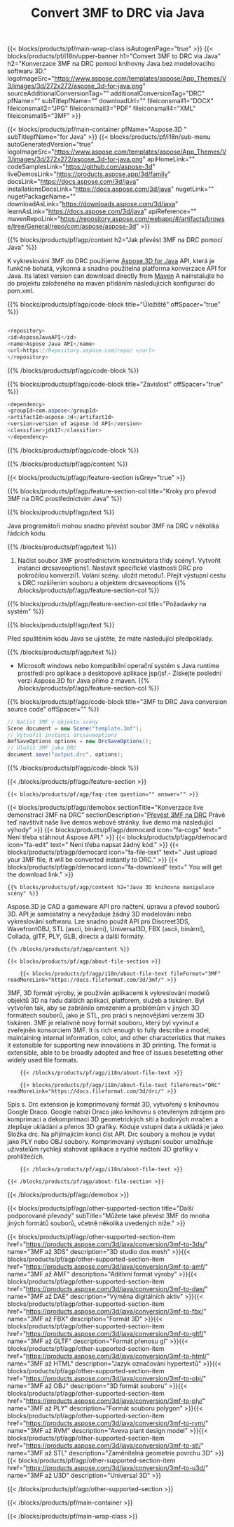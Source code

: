 ﻿---
title: Convert 3MF to DRC via Java 
url: /cs/java/conversion/3mf-to-drc/ 
description: Vzorek Java konverzní kód pro formát 3MF do souboru DRC. Použijte tento příkladný kód k převedení 3MF na DRC v rámci kterékoli aplikace založené na webu nebo ploše Java.
---
{{< blocks/products/pf/main-wrap-class isAutogenPage="true" >}}
{{< blocks/products/pf/i18n/upper-banner h1="Convert 3MF to DRC via Java" h2="Konverzace 3MF na DRC pomocí knihovny Java bez modelovacího softwaru 3D." logoImageSrc="https://www.aspose.com/templates/aspose/App_Themes/V3/images/3d/272x272/aspose_3d-for-java.png" sourceAdditionalConversionTag="" additionalConversionTag="DRC" pfName="" subTitlepfName="" downloadUrl="" fileiconsmall1="DOCX" fileiconsmall2="JPG" fileiconsmall3="PDF" fileiconsmall4="XML" fileiconsmall5="3MF" >}}

{{< blocks/products/pf/main-container pfName="Aspose.3D " subTitlepfName="for Java" >}}
{{< blocks/products/pf/i18n/sub-menu autoGeneratedVersion="true" logoImageSrc="https://www.aspose.com/templates/aspose/App_Themes/V3/images/3d/272x272/aspose_3d-for-java.png" apiHomeLink="" codeSamplesLink="https://github.com/aspose-3d" liveDemosLink="https://products.aspose.app/3d/family" docsLink="https://docs.aspose.com/3d/java" installationsDocsLink="https://docs.aspose.com/3d/java" nugetLink="" nugetPackageName="" downloadAsLink="https://downloads.aspose.com/3d/java" learnAsLink="https://docs.aspose.com/3d/java" apiReference="" mavenRepoLink="https://repository.aspose.com/webapp/#/artifacts/browse/tree/General/repo/com/aspose/aspose-3d" >}}

{{% blocks/products/pf/agp/content h2="Jak převést 3MF na DRC pomocí Java" %}}

 K vykreslování 3MF do DRC použijeme
 [Aspose.3D for Java](https://products.aspose.com/3d/java) 
 API, která je funkčně bohatá, výkonná a snadno použitelná platforma konverzace API for Java. Its latest version can download directly from
 [Maven](https://repository.aspose.com/webapp/#/artifacts/browse/tree/General/repo/com/aspose/aspose-3d) 
 A nainstalujte ho do projektu založeného na maven přidáním následujících konfigurací do pom.xml.

{{% blocks/products/pf/agp/code-block title="Úložiště" offSpacer="true" %}}

```cs

<repository>
<id>AsposeJavaAPI</id>
<name>Aspose Java API</name>
<url>https://Repository.aspose.com/repo/ </url>
</repository>


```

{{% /blocks/products/pf/agp/code-block %}}

{{% blocks/products/pf/agp/code-block title="Závislost" offSpacer="true" %}}

```cs
<dependency>
<groupId>com.aspose</groupId>
<artifactId>aspose-3d</artifactId>
<version>version of aspose-3d API</version>
<classifier>jdk17</classifier>
</dependency>


```

{{% /blocks/products/pf/agp/code-block %}}

{{% /blocks/products/pf/agp/content %}}

{{< blocks/products/pf/agp/feature-section isGrey="true" >}}

{{% blocks/products/pf/agp/feature-section-col title="Kroky pro převod 3MF na DRC prostřednictvím Java" %}}

{{% blocks/products/pf/agp/text %}}

 Java programátoři mohou snadno převést soubor 3MF na DRC v několika řádcích kódu.

{{% /blocks/products/pf/agp/text %}}

1. Načíst soubor 3MF prostřednictvím konstruktora třídy scény1. Vytvořit instanci drcsaveoptions1. Nastavit specifické vlastnosti DRC pro pokročilou konverzii1. Volání scény. uložit metodu1. Přejít výstupní cestu s DRC rozšířením souboru a objektem drcsaveoptions
{{% /blocks/products/pf/agp/feature-section-col %}}

{{% blocks/products/pf/agp/feature-section-col title="Požadavky na systém" %}}

{{% blocks/products/pf/agp/text %}}

 Před spuštěním kódu Java se ujistěte, že máte následující předpoklady.

{{% /blocks/products/pf/agp/text %}}

- Microsoft windows nebo kompatibilní operační systém s Java runtime prostředí pro aplikace a desktopové aplikace jsp/jsf.- Získejte poslední verzi Aspose.3D for Java přímo z maven.
{{% /blocks/products/pf/agp/feature-section-col %}}

{{% blocks/products/pf/agp/code-block title="3MF to DRC Java conversion source code" offSpacer="" %}}

```cs
// Načíst 3MF v objektu scény 
Scene document = new Scene("template.3mf");
// Vytvořit instanci drcsaveoptions 
AmfSaveOptions options = new DrcSaveOptions();
// Uložit 3MF jako DRC 
document.save("output.drc", options);   


```

{{% /blocks/products/pf/agp/code-block %}}

{{< /blocks/products/pf/agp/feature-section >}}

    {{< blocks/products/pf/agp/faq-item question="" answer="" >}}
 

<!-- aboutfile Starts -->

{{< blocks/products/pf/agp/demobox sectionTitle="Konverzace live demonstrací 3MF na DRC" sectionDescription="[Převést 3MF na DRC](https://products.aspose.app/3d/conversion/3mf-to-drc) Právě teď navštívit naše live demos webové stránky. live demo má následující výhody" >}}
        {{< blocks/products/pf/agp/democard icon="fa-cogs" text=" Není třeba stáhnout Aspose API." >}}
        {{< blocks/products/pf/agp/democard icon="fa-edit" text=" Není třeba napsat žádný kód." >}}
        {{< blocks/products/pf/agp/democard icon="fa-file-text" text=" Just upload your 3MF file, it will be converted instantly to DRC." >}}
        {{< blocks/products/pf/agp/democard icon="fa-download" text=" You will get the download link." >}}

    {{% blocks/products/pf/agp/content h2="Java 3D knihovna manipulace scény" %}}

 Aspose.3D je CAD a gameware API pro načtení, úpravu a převod souborů 3D. API je samostatný a nevyžaduje žádný 3D modelování nebo vykreslování softwaru. Lze snadno použít API pro Discreet3DS, WavefrontOBJ, STL (ascii, binární), Universal3D, FBX (ascii, binární), Collada, glTF, PLY, GLB, directx a další formáty. 



    {{% /blocks/products/pf/agp/content %}}

    {{< blocks/products/pf/agp/about-file-section >}}

        {{< blocks/products/pf/agp/i18n/about-file-text fileFormat="3MF" readMoreLink="https://docs.fileformat.com/3d/3mf/" >}}

3MF, 3D formát výroby, je používán aplikacemi k vykreslování modelů objektů 3D na řadu dalších aplikací, platforem, služeb a tiskáren. Byl vytvořen tak, aby se zabránilo omezením a problémům v jiných 3D formátech souborů, jako je STL, pro práci s nejnovějšími verzemi 3D tiskáren. 3MF je relativně nový formát souboru, který byl vyvinut a zveřejněn konsorciem 3MF. It is rich enough to fully describe a model, maintaining internal information, color, and other characteristics that makes it extensible for supporting new innovations in 3D printing. The format is extensible, able to be broadly adopted and free of issues besetetting other widely used file formats.

        {{< /blocks/products/pf/agp/i18n/about-file-text >}}

        {{< blocks/products/pf/agp/i18n/about-file-text fileFormat="DRC" readMoreLink="https://docs.fileformat.com/3d/drc/" >}}

Spis s. Drc extension je komprimovaný formát 3D, vytvořený s knihovnou Google Draco. Google nabízí Draco jako knihovnu s otevřeným zdrojem pro komprimaci a dekomprimaci 3D geometrických sítí a bodových mračen a zlepšuje ukládání a přenos 3D grafiky. Kóduje vstupní data a ukládá je jako. Složka drc. Na přijímajícím konci číst API. Drc soubory a mohou je vydat jako PLY nebo OBJ soubory. Komprimovaný výstupní soubor umožňuje uživatelům rychleji stahovat aplikace a rychlé načtení 3D grafiky v prohlížečích.

        {{< /blocks/products/pf/agp/i18n/about-file-text >}}

    {{< /blocks/products/pf/agp/about-file-section >}}

{{< /blocks/products/pf/agp/demobox >}}

<!-- aboutfile Ends -->

{{< blocks/products/pf/agp/other-supported-section title="Další podporované převody" subTitle="Můžete také převést 3MF do mnoha jiných formátů souborů, včetně několika uvedených níže." >}}

{{< blocks/products/pf/agp/other-supported-section-item href="https://products.aspose.com/3d/java/conversion/3mf-to-3ds/" name="3MF až 3DS" description="3D studio dos mesh" >}}{{< blocks/products/pf/agp/other-supported-section-item href="https://products.aspose.com/3d/java/conversion/3mf-to-amf/" name="3MF až AMF" description="Aditivní formát výroby" >}}{{< blocks/products/pf/agp/other-supported-section-item href="https://products.aspose.com/3d/java/conversion/3mf-to-dae/" name="3MF až DAE" description="Výměna digitálních aktiv" >}}{{< blocks/products/pf/agp/other-supported-section-item href="https://products.aspose.com/3d/java/conversion/3mf-to-fbx/" name="3MF až FBX" description="Formát 3D" >}}{{< blocks/products/pf/agp/other-supported-section-item href="https://products.aspose.com/3d/java/conversion/3mf-to-gltf/" name="3MF až GLTF" description="Formát přenosu gl" >}}{{< blocks/products/pf/agp/other-supported-section-item href="https://products.aspose.com/3d/java/conversion/3mf-to-html/" name="3MF až HTML" description="Jazyk označování hypertextů" >}}{{< blocks/products/pf/agp/other-supported-section-item href="https://products.aspose.com/3d/java/conversion/3mf-to-obj/" name="3MF až OBJ" description="3D formát souboru" >}}{{< blocks/products/pf/agp/other-supported-section-item href="https://products.aspose.com/3d/java/conversion/3mf-to-ply/" name="3MF až PLY" description="Formát souboru polygon" >}}{{< blocks/products/pf/agp/other-supported-section-item href="https://products.aspose.com/3d/java/conversion/3mf-to-rvm/" name="3MF až RVM" description="Aveva plant design model" >}}{{< blocks/products/pf/agp/other-supported-section-item href="https://products.aspose.com/3d/java/conversion/3mf-to-stl/" name="3MF až STL" description="Zaměnitelná geometrie povrchu 3D" >}}{{< blocks/products/pf/agp/other-supported-section-item href="https://products.aspose.com/3d/java/conversion/3mf-to-u3d/" name="3MF až U3D" description="Universal 3D" >}}

{{< /blocks/products/pf/agp/other-supported-section >}}

{{< /blocks/products/pf/main-container >}}
    
{{< /blocks/products/pf/main-wrap-class >}}